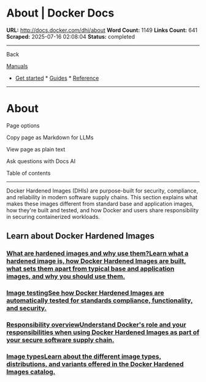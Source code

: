 # About | Docker Docs

**URL:** http://docs.docker.com/dhi/about
**Word Count:** 1149
**Links Count:** 641
**Scraped:** 2025-07-16 02:08:04
**Status:** completed

---

Back

[Manuals](https://docs.docker.com/manuals/)

  * [Get started](http://docs.docker.com/get-started/)   * [Guides](http://docs.docker.com/guides/)   * [Reference](http://docs.docker.com/reference/)

* * *

# About

Page options

Copy page as Markdown for LLMs

View page as plain text

Ask questions with Docs AI

Table of contents

* * *

Docker Hardened Images \(DHIs\) are purpose-built for security, compliance, and reliability in modern software supply chains. This section explains what makes these images different from standard base and application images, how they're built and tested, and how Docker and users share responsibility in securing containerized workloads.

## Learn about Docker Hardened Images

### [What are hardened images and why use them?Learn what a hardened image is, how Docker Hardened Images are built, what sets them apart from typical base and application images, and why you should use them.](http://docs.docker.com/dhi/about/what/)

### [Image testingSee how Docker Hardened Images are automatically tested for standards compliance, functionality, and security.](http://docs.docker.com/dhi/about/test/)

### [Responsibility overviewUnderstand Docker's role and your responsibilities when using Docker Hardened Images as part of your secure software supply chain.](http://docs.docker.com/dhi/about/responsibility/)

### [Image typesLearn about the different image types, distributions, and variants offered in the Docker Hardened Images catalog.](http://docs.docker.com/dhi/about/available/)